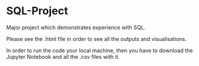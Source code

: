 # SQL-Project
Major project which demonstrates experience with SQL.

Please see the .html file in order to see all the outputs and visualisations. 

In order to run the code your local machine, then you have to download the Jupyter Notebook and all the .csv files with it.
